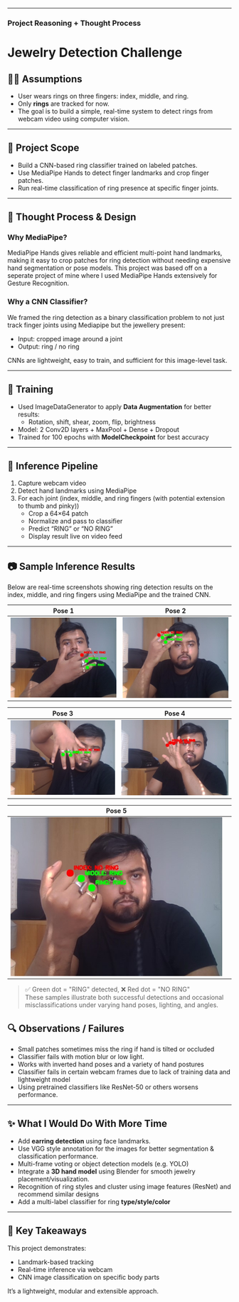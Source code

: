 
---

###  Project Reasoning + Thought Process




# Jewelry Detection Challenge

## 👩‍💻 Assumptions

- User wears rings on three fingers: index, middle, and ring.
- Only **rings** are tracked for now.
- The goal is to build a simple, real-time system to detect rings from webcam video using computer vision.

---

## 🎯 Project Scope

- Build a CNN-based ring classifier trained on labeled patches.
- Use MediaPipe Hands to detect finger landmarks and crop finger patches.
- Run real-time classification of ring presence at specific finger joints.

---

## 🧠 Thought Process & Design

### Why MediaPipe?
MediaPipe Hands gives reliable and efficient multi-point hand landmarks, making it easy to crop patches for ring detection without needing expensive hand segmentation or pose models.
This project was based off on a seperate project of mine where I used MediaPipe Hands extensively for Gesture Recognition.

### Why a CNN Classifier?
We framed the ring detection as a binary classification problem to not just track finger joints using Mediapipe but the jewellery present:
- Input: cropped image around a joint
- Output: ring / no ring

CNNs are lightweight, easy to train, and sufficient for this image-level task.

---

## 🔁 Training

- Used ImageDataGenerator to apply **Data Augmentation** for better results:
  - Rotation, shift, shear, zoom, flip, brightness
- Model: 2 Conv2D layers + MaxPool + Dense + Dropout
- Trained for 100 epochs with **ModelCheckpoint** for best accuracy

---

## 🎥 Inference Pipeline

1. Capture webcam video
2. Detect hand landmarks using MediaPipe
3. For each joint (index, middle, and ring fingers (with potential extension to thumb and pinky))
   - Crop a 64×64 patch
   - Normalize and pass to classifier
   - Predict “RING” or “NO RING”
   - Display result live on video feed

---

## 📷 Sample Inference Results

Below are real-time screenshots showing ring detection results on the index, middle, and ring fingers using MediaPipe and the trained CNN.

| Pose 1 | Pose 2 |
|--------|--------|
| ![](test_samples/test_sample_1.jpg) | ![](test_samples/test_sample_2.jpg) |

| Pose 3 | Pose 4 |
|--------|--------|
| ![](test_samples/test_sample_3.jpg) | ![](test_samples/test_sample_4.jpg) |

| Pose 5 |  |
|--------|--|
| ![](test_samples/test_sample_5.jpg) |  |

> ✅ Green dot = "RING" detected, ❌ Red dot = "NO RING"  
> These samples illustrate both successful detections and occasional misclassifications under varying hand poses, lighting, and angles.


## 🔍 Observations / Failures

- Small patches sometimes miss the ring if hand is tilted or occluded
- Classifier fails with motion blur or low light.
- Works with inverted hand poses and a variety of hand postures
- Classifier fails in certain webcam frames due to lack of training data and lightweight model
- Using pretrained classifiers like ResNet-50 or others worsens performance.


---

## ✨ What I Would Do With More Time

- Add **earring detection** using face landmarks.
- Use VGG style annotation for the images for better segmentation & classification performance.
- Multi-frame voting or object detection models (e.g. YOLO)
- Integrate a **3D hand model** using Blender for smooth jewelry placement/visualization.
- Recognition of ring styles and cluster using image features (ResNet) and recommend similar designs
- Add a multi-label classifier for ring **type/style/color**

---

## 📌 Key Takeaways

This project demonstrates:
- Landmark-based tracking
- Real-time inference via webcam
- CNN image classification on specific body parts

It’s a lightweight, modular  and extensible approach.
